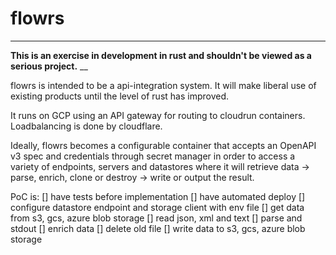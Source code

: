 # flowrs

---

**This is an exercise in development in rust and shouldn't be viewed as a serious project.**
\_\_

flowrs is intended to be a api-integration system. It will make liberal use of existing products until the level of rust has improved.

It runs on GCP using an API gateway for routing to cloudrun containers. Loadbalancing is done by cloudflare.

Ideally, flowrs becomes a configurable container that accepts an OpenAPI v3 spec and credentials through secret manager in order to
access a variety of endpoints, servers and datastores where it will retrieve data -> parse, enrich, clone or destroy -> write or output
the result.

PoC is:
[] have tests before implementation
[] have automated deploy
[] configure datastore endpoint and storage client with env file
[] get data from s3, gcs, azure blob storage
[] read json, xml and text
[] parse and stdout
[] enrich data
[] delete old file
[] write data to s3, gcs, azure blob storage
